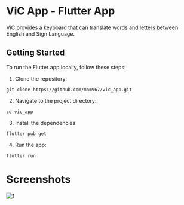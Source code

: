 # ViC App - Flutter App

ViC provides a keyboard that can translate words and letters between English and Sign Language.

## Getting Started

To run the Flutter app locally, follow these steps:

1. Clone the repository:

```
git clone https://github.com/mnm967/vic_app.git
```

2. Navigate to the project directory:

```
cd vic_app
```

3. Install the dependencies:

```
flutter pub get
```

4. Run the app:

```
flutter run
```

# Screenshots

![1](https://github.com/mnm967/vic_app/assets/67553368/e1d17ff6-a222-4855-9baa-04cbbb76c5c6)

